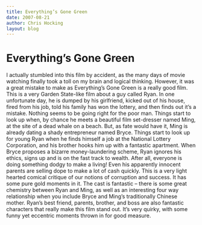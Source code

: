 ```yaml
---
title: Everything’s Gone Green
date: 2007-08-21
author: Chris Hocking
layout: blog
---
```

# Everything’s Gone Green

I actually stumbled into this film by accident, as the many days of movie watching finally took a toll on my brain and logical thinking. However, it was a great mistake to make as Everything’s Gone Green is a really good film. This is a very Garden State-like film about a guy called Ryan. In one unfortunate day, he is dumped by his girlfriend, kicked out of his house, fired from his job, told his family has won the lottery, and then finds out it’s a mistake. Nothing seems to be going right for the poor man. Things start to look up when, by chance he meets a beautiful film set-dresser named Ming, at the site of a dead whale on a beach. But, as fate would have it, Ming is already dating a shady entrepreneur named Bryce. Things start to look up for young Ryan when he finds himself a job at the National Lottery Corporation, and his brother hooks him up with a fantastic apartment. When Bryce proposes a bizarre money-laundering scheme, Ryan ignores his ethics, signs up and is on the fast track to wealth. After all, everyone is doing something dodgy to make a living! Even his apparently innocent parents are selling dope to make a lot of cash quickly. This is a very light hearted comical critique of our notions of corruption and success. It has some pure gold moments in it. The cast is fantastic – there is some great chemistry between Ryan and Ming, as well as an interesting four way relationship when you include Bryce and Ming’s traditionally Chinese mother. Ryan’s best friend, parents, brother, and boss are also fantastic characters that really make this film stand out. It’s very quirky, with some funny yet eccentric moments thrown in for good measure.